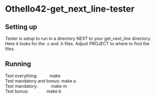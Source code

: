 # Othello42-get_next_line-tester



## Setting up
Tester is setup to run in a directory NEXT to your get_next_line directory.
Here it looks for the .c and .h files.
Adjust PROJECT to where to find the files.



## Running
Test everything:          make  
Test mandatory and bonus: make a  
Test mandatory:           make m  
Test bonus:               make b  
